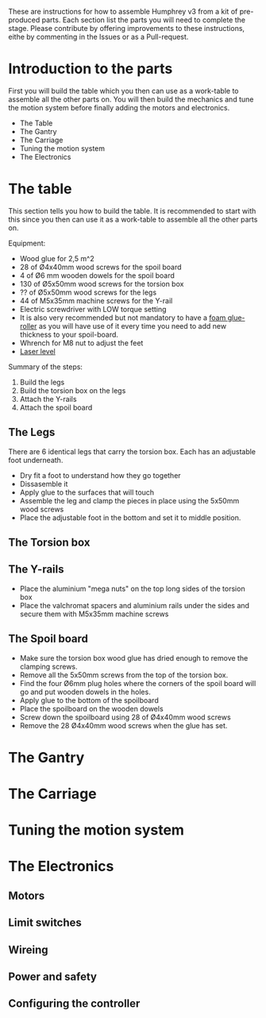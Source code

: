 
﻿These are instructions for how to assemble Humphrey v3 from a kit of pre-produced parts. Each section list the parts you will need to complete the stage. Please contribute by offering improvements to these instructions, eithe by commenting in the Issues or as a Pull-request.
# Introduction to the parts
First you will build the table which you then can use as a work-table to assemble all the other parts on. You will then build the mechanics and tune the motion system before finally adding the motors and electronics.

* The Table
* The Gantry
* The Carriage
* Tuning the motion system
* The Electronics
# The table
This section tells you how to build the table. It is recommended to start with this since you then can use it as a work-table to assemble all the other parts on.

Equipment:
* Wood glue for 2,5 m^2
* 28 of Ø4x40mm wood screws for the spoil board
* 4 of Ø6 mm wooden dowels for the spoil board
* 130 of Ø5x50mm wood screws for the torsion box
* ?? of Ø5x50mm wood screws for the legs
* 44 of M5x35mm machine screws for the Y-rail
* Electric screwdriver with LOW torque setting
* It is also very recommended but not mandatory to have a [foam glue-roller](https://www.aliexpress.com/item/Portable-Handheld-Glue-Applicator-with-2pcs-Rollers-Manual-Gluer-for-Woodworking-Glue-Machine-180ml-320ml-Hot/32839266171.html) as you will have use of it every time you need to add new thickness to your spoil-board.
* Whrench for M8 nut to adjust the feet
* [Laser level](https://www.clasohlson.com/no/Bosch-Quigo-III-krysslaser-/41-1002)

Summary of the steps:
1. Build the legs
2. Build the torsion box on the legs
3. Attach the Y-rails
4. Attach the spoil board

## The Legs
There are 6 identical legs that carry the torsion box. Each has an adjustable foot underneath. 
* Dry fit a foot to understand how they go together
* Dissasemble it
* Apply glue to the surfaces that will touch
* Assemble the leg and clamp the pieces in place using the 5x50mm wood screws
* Place the adjustable foot in the bottom and set it to middle position.

## The Torsion box
## The Y-rails
* Place the aluminium "mega nuts" on the top long sides of the torsion box
* Place the valchromat spacers and aluminium rails under the sides and secure them with M5x35mm machine screws
## The Spoil board
* Make sure the torsion box wood glue has dried enough to remove the clamping screws.
* Remove all the 5x50mm screws from the top of the torsion box.
* Find the four Ø6mm plug holes where the corners of the spoil board will go and put wooden dowels in the holes. 
* Apply glue to the bottom of the spoilboard
* Place the spoilboard on the wooden dowels
* Screw down the spoilboard using 28 of Ø4x40mm wood screws
* Remove the 28 Ø4x40mm wood screws when the glue has set.




# The Gantry

# The Carriage

# Tuning the motion system

# The Electronics
## Motors
## Limit switches 
## Wireing 
## Power and safety
## Configuring the controller
